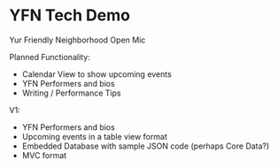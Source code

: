 # YFN Tech Demo
Yur Friendly Neighborhood Open Mic

Planned Functionality:
- Calendar View to show upcoming events
- YFN Performers and bios
- Writing / Performance Tips

V1: 
- YFN Performers and bios
- Upcoming events in a table view format 
- Embedded Database with sample JSON code (perhaps Core Data?) 
- MVC format
